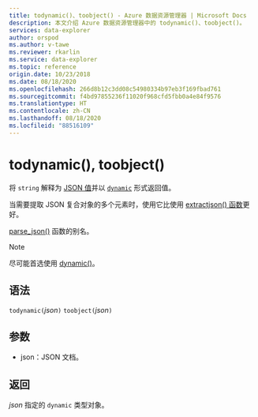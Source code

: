 ```yaml
---
title: todynamic()、toobject() - Azure 数据资源管理器 | Microsoft Docs
description: 本文介绍 Azure 数据资源管理器中的 todynamic()、toobject()。
services: data-explorer
author: orspod
ms.author: v-tawe
ms.reviewer: rkarlin
ms.service: data-explorer
ms.topic: reference
origin.date: 10/23/2018
ms.date: 08/18/2020
ms.openlocfilehash: 266d8b12c3dd08c54980334b97eb3f169fbad761
ms.sourcegitcommit: f4bd97855236f11020f968cfd5fbb0a4e84f9576
ms.translationtype: HT
ms.contentlocale: zh-CN
ms.lasthandoff: 08/18/2020
ms.locfileid: "88516109"
---
```

# <a name="todynamic-toobject"></a>todynamic(), toobject()

将 `string` 解释为 [JSON 值](https://json.org/)并以 [`dynamic`](./scalar-data-types/dynamic.md) 形式返回值。 

当需要提取 JSON 复合对象的多个元素时，使用它比使用 [extractjson() 函数](./extractjsonfunction.md)更好。

[parse_json()](./parsejsonfunction.md) 函数的别名。

> [!NOTE]
> 尽可能首选使用 [dynamic()](./scalar-data-types/dynamic.md)。

## <a name="syntax"></a>语法

`todynamic(`*json*`)`
`toobject(`*json*`)`

## <a name="arguments"></a>参数

* json：JSON 文档。

## <a name="returns"></a>返回

*json* 指定的 `dynamic` 类型对象。

